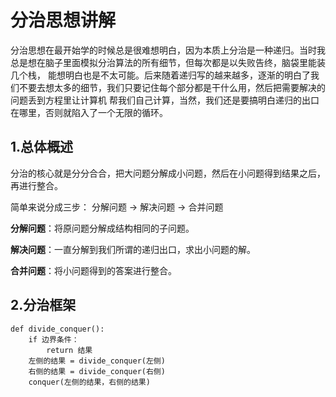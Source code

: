# 分治思想讲解

分治思想在最开始学的时候总是很难想明白，因为本质上分治是一种递归。当时我总是想在脑子里面模拟分治算法的所有细节，但每次都是以失败告终，脑袋里能装几个栈，
能想明白也是不太可能。后来随着递归写的越来越多，逐渐的明白了我们不要去想太多的细节，我们只要记住每个部分都是干什么用，然后把需要解决的问题丢到方程里让计算机
帮我们自己计算，当然，我们还是要搞明白递归的出口在哪里，否则就陷入了一个无限的循环。

## 1.总体概述 
分治的核心就是分分合合，把大问题分解成小问题，然后在小问题得到结果之后，再进行整合。  

简单来说分成三步： 分解问题 -> 解决问题 -> 合并问题 

**分解问题**：将原问题分解成结构相同的子问题。 

**解决问题**：一直分解到我们所谓的递归出口，求出小问题的解。 

**合并问题**：将小问题得到的答案进行整合。  


## 2.分治框架
```
def divide_conquer():
	if 边界条件：
		return 结果
	左侧的结果 = divide_conquer(左侧)
	右侧的结果 = divide_conquer(右侧)
	conquer(左侧的结果，右侧的结果)
```
